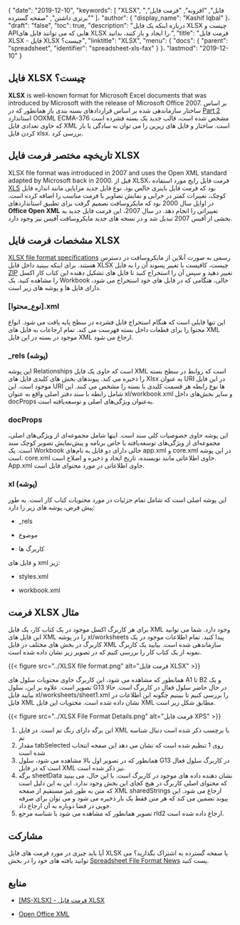 {
  "date": "2019-12-10",
  "keywords": [
"XLSX",
"فایل",
"افزونه",
"فرمت فایل",
"برتری داشتن",
"صفحه گسترده"
]،
  "author": {
    "display_name": "Kashif Iqbal"
}،
  "draft": "false",
  "toc": true,
  "description": "درباره اینکه یک فایل XLSX چیست و APIهایی که می توانند فایل های XLSX را ایجاد و باز کنند، بدانید.",
  "title": "فرمت فایل XLSX - فایل XLSX چیست؟",
  "linktitle": "XLSX",
  "menu": {
    "docs": {
      "parent": "spreadsheet",
      "identifier": "spreadsheet-xls-fax"
}
}،
  "lastmod": "2019-12-10"
}

## فایل XLSX چیست؟

**XLSX** is well-known format for Microsoft Excel documents that was introduced by Microsoft with the release of Microsoft Office 2007. بر اساس ساختار سازماندهی شده بر اساس قراردادهای بسته بندی باز همانطور که در [Part 2](https://www.ecma-international.org/publications-and-standards/standards/ecma-376/) استاندارد OOXML ECMA-376 مشخص شده است، قالب جدید یک بسته فشرده است که حاوی تعدادی فایل XML است. ساختار و فایل های زیرین را می توان به سادگی با باز کردن فایل xlsx. بررسی کرد.

## تاریخچه مختصر فرمت فایل XLSX

XLSX file format was introduced in 2007 and uses the Open XML standard adapted by Microsoft back in 2000. قبل از XLSX، فرمت فایل رایج مورد استفاده [XLS](/spreadsheet/xls/) بود که فرمت فایل باینری خالص بود. نوع فایل جدید مزایایی مانند اندازه فایل کوچک، تغییرات کمتر در خرابی و نمایش تصاویر با فرمت مناسب را اضافه کرده است. در اوایل سال 2000 بود که مایکروسافت تصمیم گرفت برای تطبیق استانداردهای **Office Open XML** تغییراتی را انجام دهد. در سال 2007، این فرمت فایل جدید به بخشی از آفیس 2007 تبدیل شد و در نسخه های جدید مایکروسافت آفیس نیز وجود دارد.

## مشخصات فرمت فایل XLSX

[XLSX file format specifications](https://learn.microsoft.com/en-us/openspecs/office_standards/ms-xlsx/2c5dee00-eff2-4b22-92b6-0738acd4475e) رسمی به صورت آنلاین از مایکروسافت در دسترس هستند. برای اینکه ببینید داخل فایل XLSX چیست، کافیست با تغییر پسوند آن را به فایل [ZIP](/compression/zip/) تغییر دهید و سپس آن را استخراج کنید تا فایل های تشکیل دهنده این کتاب کار اکسل را مشاهده کنید. یک Workbook خالی، هنگامی که در فایل های خود استخراج می شود، دارای فایل ها و پوشه های زیر است.

### [نوع_محتوا].xml ###

این تنها فایلی است که هنگام استخراج فایل فشرده در سطح پایه یافت می شود. انواع محتوا را برای قطعات داخل بسته فهرست می کند. تمام ارجاعات به فایل های XML موجود در بسته در این فایل XML ارجاع می شود.

### \_rels (پوشه) ###

این پوشه Relationships است که حاوی یک فایل XML است که روابط در سطح بسته را ذخیره می کند. پیوندهای بخش های کلیدی فایل های Xlsx به عنوان URI در این فایل موجود است. این URI ها نوع رابطه هر قسمت کلیدی با بسته را مشخص می کنند. این شامل رابطه با سند دفتر اصلی واقع به عنوان xl/workbook.xml و سایر بخش‌های داخل docProps به‌عنوان ویژگی‌های اصلی و توسعه‌یافته است.

### docProps ###

این پوشه حاوی خصوصیات کلی سند است. اینها شامل مجموعه‌ای از ویژگی‌های اصلی، مجموعه‌ای از ویژگی‌های توسعه‌یافته یا خاص برنامه و پیش‌نمایش تصویر کوچک سند است. یک Workbook خالی دارای دو فایل به نام‌های app.xml و core.xml در این پوشه است. core.xml حاوی اطلاعاتی مانند نویسنده، تاریخ ایجاد و ذخیره و اصلاح است. App.xml حاوی اطلاعاتی در مورد محتوای فایل است.

### xl (پوشه) ###

این پوشه اصلی است که شامل تمام جزئیات در مورد محتویات کتاب کار است. به طور پیش فرض، پوشه های زیر را دارد:

* \_rels

* موضوع

* کاربرگ ها


و فایل های xml زیر:

* styles.xml

* workbook.xml


## فرمت XLSX مثال ##


برای هر کاربرگ اکسل موجود در یک کتاب کار، یک فایل XML وجود دارد. شما می توانید این فایل های XML را در پوشه xl/worksheets پیدا کنید. تمام اطلاعات موجود در یک کاربرگ در بخش های مختلف در فایل XML سازماندهی شده است. بیایید یک کاربرگ نمونه از یک کتاب کار را بررسی کنیم که در تصویر زیر نشان داده شده است.

{{< figure src="../XLSX file format.png" alt="فرمت فایل XLSX" >}}

همانطور که مشاهده می شود، این کاربرگ حاوی محتویات سلول های A1 تا B2 و یک تصویر است. علاوه بر این، سلول G13 در حال حاضر سلول فعال در کاربرگ است. حالا بیایید فایل xl/worksheets/sheet1.xml را بررسی کنیم تا ببینیم چگونه این اطلاعات در فایل XML نشان داده شده است. محتویات این فایل XML مطابق شکل زیر است.

{{< figure src="../XLSX File Format Details.png" alt="فرمت فایل XPS" >}}

1. این برگه دارای رنگ تم است. در فایل XML با برچسب ذکر شده است<tabColor> دنبال شناسه تم
1. مقدار tabSelected روی 1 تنظیم شده است که نشان می دهد این صفحه انتخاب شده است
1. همانطور که در تصویر اول بالا مشاهده می شود، سلول G13 در کاربرگ سلول فعال است که در فایل XML نیز ذکر شده است.
1. برگه sheetData نشان دهنده داده های موجود در کاربرگ است. با این حال، می بینید که محتوای اصلی کاربرگ در هیچ کجای این بخش وجود ندارد. این به این دلیل است که متن به طور غیر مستقیم از صفحه XML sharedStrings ارجاع می شود. این پیوند تضمین می کند که هر متن فقط یک بار ذخیره می شود و می توان برای صرفه جویی در فضا دوباره به آن ارجاع داد.
1. تصویر همانطور که مشاهده می شود با شناسه مرجع rId2 ارجاع داده شده است.

## مشارکت

آیا باید چیزی در مورد فرمت های فایل XLSX یا صفحه گسترده به اشتراک بگذارید؟ می توانید یافته های خود را در بخش [Spreadsheet File Format News](https://news.fileformat.com/t/Spreadsheet) پست کنید.

## منابع

* [[MS-XLSX] - فرمت فایل XLSX](https://learn.microsoft.com/en-us/openspecs/office_standards/ms-xlsx/2c5dee00-eff2-4b22-92b6-0738acd4475e)

* [Open Office XML](http://officeopenxml.com/anatomyofOOXML-xlsx.php)


